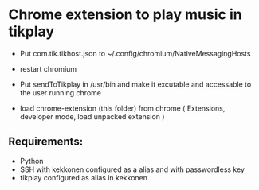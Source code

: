 # Chrome extension to play music in tikplay

* Put com.tik.tikhost.json  to ~/.config/chromium/NativeMessagingHosts
* restart chromium

* Put sendToTikplay in /usr/bin and make it excutable and accessable to the user running chrome
* load chrome-extension (this folder) from chrome ( Extensions, developer mode, load unpacked extension ) 

## Requirements:
* Python
* SSH with kekkonen configured as a alias and with passwordless key
* tikplay configured as alias in kekkonen
